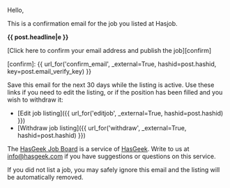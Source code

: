 Hello,

This is a confirmation email for the job you listed at Hasjob.

**{{ post.headline|e }}**

[Click here to confirm your email address and publish the job][confirm]

[confirm]: {{ url_for('confirm_email', _external=True, hashid=post.hashid, key=post.email_verify_key) }}

Save this email for the next 30 days while the listing is active. Use these
links if you need to edit the listing, or if the position has been filled
and you wish to withdraw it:

* [Edit job listing]({{ url_for('editjob', _external=True, hashid=post.hashid) }})
* [Withdraw job listing]({{ url_for('withdraw', _external=True, hashid=post.hashid) }})

The [HasGeek Job Board][jb] is a service of [HasGeek][hg]. Write to us at
info@hasgeek.com if you have suggestions or questions on this service.

[jb]: https://jobs.hasgeek.com
[hg]: https://hasgeek.com

If you did not list a job, you may safely ignore this email and the listing
will be automatically removed.
